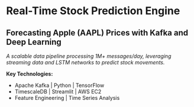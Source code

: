 # Real-Time Stock Prediction Engine  
## Forecasting Apple (AAPL) Prices with Kafka and Deep Learning  
*A scalable data pipeline processing 1M+ messages/day, leveraging streaming data and LSTM networks to predict stock movements.*  

**Key Technologies:**  
- Apache Kafka | Python | TensorFlow  
- TimescaleDB | Streamlit | AWS EC2  
- Feature Engineering | Time Series Analysis  
